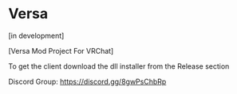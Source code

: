 # Versa

[in development]

[Versa Mod Project For VRChat]

To get the client download the dll installer from the Release section

Discord Group: https://discord.gg/8gwPsChbRp


